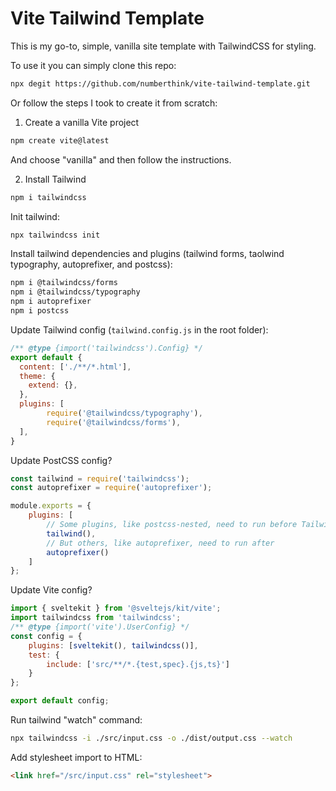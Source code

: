 # Vite Tailwind Template

This is my go-to, simple, vanilla site template with TailwindCSS for styling. 

To use it you can simply clone this repo:

```bash
npx degit https://github.com/numberthink/vite-tailwind-template.git
```

Or follow the steps I took to create it from scratch:

1. Create a vanilla Vite project

```bash
npm create vite@latest
```

And choose "vanilla" and then follow the instructions.

2. Install Tailwind

```bash
npm i tailwindcss
```

Init tailwind:

```bash
npx tailwindcss init
```

Install tailwind dependencies and plugins (tailwind forms, taolwind typography, autoprefixer, and postcss):

```bash
npm i @tailwindcss/forms
npm i @tailwindcss/typography
npm i autoprefixer
npm i postcss
```

Update Tailwind config (`tailwind.config.js` in the root folder):

```js
/** @type {import('tailwindcss').Config} */
export default {
  content: ['./**/*.html'],
  theme: {
    extend: {},
  },
  plugins: [
    	require('@tailwindcss/typography'),
		require('@tailwindcss/forms'),
  ],
}

```

Update PostCSS config?

```js
const tailwind = require('tailwindcss');
const autoprefixer = require('autoprefixer');

module.exports = {
	plugins: [
		// Some plugins, like postcss-nested, need to run before Tailwind
		tailwind(),
		// But others, like autoprefixer, need to run after
		autoprefixer()
	]
};

```

Update Vite config?

```js
import { sveltekit } from '@sveltejs/kit/vite';
import tailwindcss from 'tailwindcss';
/** @type {import('vite').UserConfig} */
const config = {
	plugins: [sveltekit(), tailwindcss()],
	test: {
		include: ['src/**/*.{test,spec}.{js,ts}']
	}
};

export default config;
```

Run tailwind "watch" command:

```bash
npx tailwindcss -i ./src/input.css -o ./dist/output.css --watch
```

Add stylesheet import to HTML:

```html
<link href="/src/input.css" rel="stylesheet">
```

